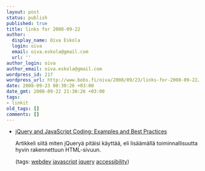 ```yaml
---
layout: post
status: publish
published: true
title: links for 2008-09-22
author:
  display_name: Oiva Eskola
  login: oiva
  email: oiva.eskola@gmail.com
  url: ''
author_login: oiva
author_email: oiva.eskola@gmail.com
wordpress_id: 217
wordpress_url: http://www.bobs.fi/oiva/2008/09/23/links-for-2008-09-22/
date: 2008-09-23 00:30:26 +03:00
date_gmt: 2008-09-22 21:30:26 +03:00
tags:
- linkit
old_tags: []
comments: []
---
```

<ul class="delicious">
<li>
<div class="delicious-link"><a href="http://www.smashingmagazine.com/2008/09/16/jquery-examples-and-best-practices/">jQuery and JavaScript Coding: Examples and Best Practices</a></div></p>
<div class="delicious-extended">Artikkeli siitä miten jQueryä pitäisi käyttää, eli lisäämällä toiminnallisuutta hyvin rakennettuun HTML-sivuun.</div></p>
<div class="delicious-tags">(tags: <a href="http://delicious.com/oiva/webdev">webdev</a> <a href="http://delicious.com/oiva/javascript">javascript</a> <a href="http://delicious.com/oiva/jquery">jquery</a> <a href="http://delicious.com/oiva/accessibility">accessibility</a>)</div><br />
            </li></ul>
